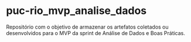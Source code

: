 # puc-rio_mvp_analise_dados
Repositório com o objetivo de armazenar os artefatos coletados ou desenvolvidos para o MVP da sprint de Análise de Dados e Boas Práticas.
